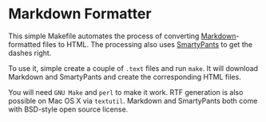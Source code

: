 Markdown Formatter
==================

This simple Makefile automates the process of converting [Markdown][]-formatted
files to HTML.
The processing also uses [SmartyPants][] to get the dashes right.

To use it, simple create a couple of `.text` files and run `make`.
It will download Markdown and SmartyPants and create the corresponding HTML
files.

You will need `GNU Make` and `perl` to make it work.
RTF generation is also possible on Mac OS X via `textutil`.
Markdown and SmartyPants both come with BSD-style open source license.

[Markdown]: http://daringfireball.net/projects/markdown/
[SmartyPants]: http://daringfireball.net/projects/smartypants/
